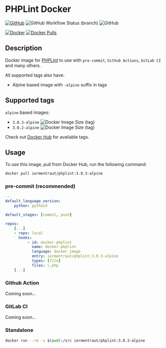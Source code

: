 # PHPLint Docker

[![GitHub](https://badgen.net/badge/icon/github?icon=github&label)](https://github.com/iermentraut/docker-phplint)
![GitHub Workflow Status (branch)](https://img.shields.io/github/workflow/status/iermentraut/docker-phplint/ci/master)
![GitHub](https://img.shields.io/github/license/iermentraut/docker-phplint)

[![Docker](https://badgen.net/badge/icon/docker?icon=docker&label)](https://hub.docker.com/r/iermentraut/phplint)
[![Docker Pulls](https://img.shields.io/docker/pulls/iermentraut/phplint.svg)]()

## Description

Docker image for [PHPLint](https://github.com/overtrue/phplint) to use
with `pre-commit`, `Github Actions`, `GitLab CI` and many others.

All supported tags also have:

- Alpine based image with `-alpine` suffix in tags

## Supported tags

`alpine` based images:

- `3.0.3-alpine` ![Docker Image Size (tag)](https://img.shields.io/docker/image-size/iermentraut/phplint/3.0.3-alpine?style=plastic)
- `3.0.2-alpine` ![Docker Image Size (tag)](https://img.shields.io/docker/image-size/iermentraut/phplint/3.0.2-alpine?style=plastic)

Check out [Docker Hub](https://hub.docker.com/r/iermentraut/phplint/tags)
for available tags.

## Usage

To use this image, pull from Docker Hub, run the following command:

```bash
docker pull iermentraut/phplint:3.0.3-alpine
```

### pre-commit (recommended)

```yaml
---
default_language_version:
    python: python3

default_stages: [commit, push]

repos:
    [...]
    - repo: local
      hooks:
          - id: docker-phplint
            name: docker-phplint
            language: docker_image
            entry: iermentraut/phplint:3.0.3-alpine
            types: [file]
            files: \.php
    [...]
```

### Github Action

Coming soon...

### GitLab CI

Coming soon...

### Standalone

```bash
docker run --rm -v $(pwd):/src iermentraut/phplint:3.0.3-alpine
```
